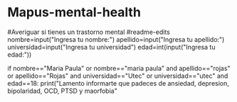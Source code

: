 # Mapus-mental-health
#Averiguar si tienes un trastorno mental
#readme-edits
nombre=input("Ingresa tu nombre:")
apellido=input("Ingresa tu apellido:")
universidad=input("Ingresa tu universidad")
edad=int(input("Ingresa tu edad:"))

if nombre=="Maria Paula" or nombre=="maria paula" and apellido=="rojas" or apellido=="Rojas" and universidad=="Utec" or universidad=="utec" and edad==18: 
  print("Lamento informarte que padeces de ansiedad, depresion, bipolaridad, OCD, PTSD y maorfobia"
  
